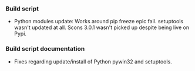 ### Build script
- Python modules update: Works around pip freeze epic fail. setuptools wasn't updated at all. Scons 3.0.1 wasn't picked up despite being live on Pypi.
### Build script documentation
- Fixes regarding update/install of Python pywin32 and setuptools.
